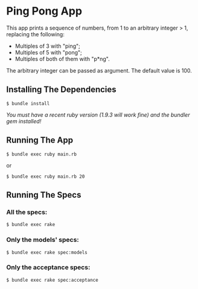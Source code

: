 Ping Pong App
=============

This app prints a sequence of numbers, from 1 to an arbitrary integer > 1, replacing the following:

 - Multiples of 3 with "ping"; 
 - Multiples of 5 with "pong"; 
 - Multiples of both of them with "p*ng".

The arbitrary integer can be passed as argument. The default value is 100.

Installing The Dependencies
------------------------
`$ bundle install`

*You must have a recent ruby version (1.9.3 will work fine) and the bundler gem installed!*

Running The App
------------------------
`$ bundle exec ruby main.rb`

or

`$ bundle exec ruby main.rb 20`

Running The Specs
------------------------

### All the specs:
`$ bundle exec rake`

### Only the models' specs:
`$ bundle exec rake spec:models`

### Only the acceptance specs:
`$ bundle exec rake spec:acceptance`
